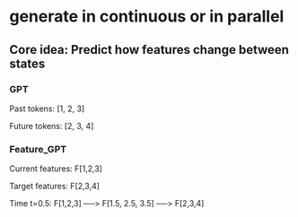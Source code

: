 # generate in continuous or in parallel

## Core idea: Predict how features change between states

### GPT
Past tokens:    [1, 2, 3]

Future tokens:  [2, 3, 4]

### Feature_GPT
Current features:  F[1,2,3]

Target features:   F[2,3,4]

Time t=0.5:  F[1,2,3] ──> F[1.5, 2.5, 3.5] ──> F[2,3,4]






